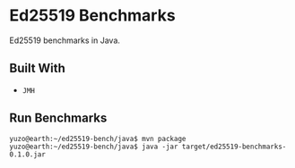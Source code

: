 # Ed25519 Benchmarks

Ed25519 benchmarks in Java.

## Built With

- `JMH`

## Run Benchmarks

```console
yuzo@earth:~/ed25519-bench/java$ mvn package
yuzo@earth:~/ed25519-bench/java$ java -jar target/ed25519-benchmarks-0.1.0.jar
```
